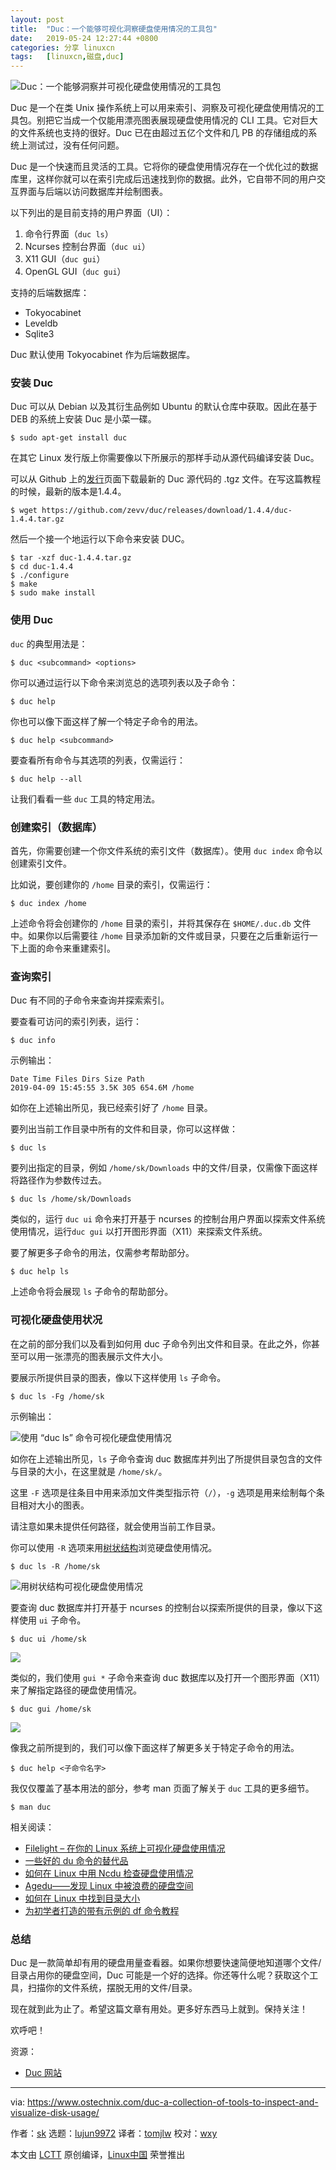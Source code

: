 ```yaml
---
layout: post
title:	"Duc：一个能够可视化洞察硬盘使用情况的工具包"
date:	2019-05-24 12:27:44 +0800 
categories:	分享 linuxcn 
tags:	[linuxcn,磁盘,duc]
---
```



![Duc：一个能够洞察并可视化硬盘使用情况的工具包](/Asserts/Images/album/201905/24/122746i737b3g393879b67.png)


Duc 是一个在类 Unix 操作系统上可以用来索引、洞察及可视化硬盘使用情况的工具包。别把它当成一个仅能用漂亮图表展现硬盘使用情况的 CLI 工具。它对巨大的文件系统也支持的很好。Duc 已在由超过五亿个文件和几 PB 的存储组成的系统上测试过，没有任何问题。


Duc 是一个快速而且灵活的工具。它将你的硬盘使用情况存在一个优化过的数据库里，这样你就可以在索引完成后迅速找到你的数据。此外，它自带不同的用户交互界面与后端以访问数据库并绘制图表。


以下列出的是目前支持的用户界面（UI）：


1. 命令行界面（`duc ls`）
2. Ncurses 控制台界面（`duc ui`）
3. X11 GUI（`duc gui`）
4. OpenGL GUI（`duc gui`）


支持的后端数据库：


* Tokyocabinet
* Leveldb
* Sqlite3


Duc 默认使用 Tokyocabinet 作为后端数据库。


### 安装 Duc


Duc 可以从 Debian 以及其衍生品例如 Ubuntu 的默认仓库中获取。因此在基于 DEB 的系统上安装 Duc 是小菜一碟。



```
$ sudo apt-get install duc
```

在其它 Linux 发行版上你需要像以下所展示的那样手动从源代码编译安装 Duc。


可以从 Github 上的[发行](https://github.com/zevv/duc/releases)页面下载最新的 Duc 源代码的 .tgz 文件。在写这篇教程的时候，最新的版本是1.4.4。



```
$ wget https://github.com/zevv/duc/releases/download/1.4.4/duc-1.4.4.tar.gz
```

然后一个接一个地运行以下命令来安装 DUC。



```
$ tar -xzf duc-1.4.4.tar.gz
$ cd duc-1.4.4
$ ./configure
$ make
$ sudo make install
```

### 使用 Duc


`duc` 的典型用法是：



```
$ duc <subcommand> <options>
```

你可以通过运行以下命令来浏览总的选项列表以及子命令：



```
$ duc help
```

你也可以像下面这样了解一个特定子命令的用法。



```
$ duc help <subcommand>
```

要查看所有命令与其选项的列表，仅需运行：



```
$ duc help --all
```

让我们看看一些 `duc` 工具的特定用法。


### 创建索引（数据库）


首先，你需要创建一个你文件系统的索引文件（数据库）。使用 `duc index` 命令以创建索引文件。


比如说，要创建你的 `/home` 目录的索引，仅需运行：



```
$ duc index /home
```

上述命令将会创建你的 `/home` 目录的索引，并将其保存在 `$HOME/.duc.db` 文件中。如果你以后需要往 `/home` 目录添加新的文件或目录，只要在之后重新运行一下上面的命令来重建索引。


### 查询索引


Duc 有不同的子命令来查询并探索索引。


要查看可访问的索引列表，运行：



```
$ duc info
```

示例输出：



```
Date Time Files Dirs Size Path
2019-04-09 15:45:55 3.5K 305 654.6M /home
```

如你在上述输出所见，我已经索引好了 `/home` 目录。


要列出当前工作目录中所有的文件和目录，你可以这样做：



```
$ duc ls
```

要列出指定的目录，例如 `/home/sk/Downloads` 中的文件/目录，仅需像下面这样将路径作为参数传过去。



```
$ duc ls /home/sk/Downloads
```

类似的，运行 `duc ui` 命令来打开基于 ncurses 的控制台用户界面以探索文件系统使用情况，运行`duc gui` 以打开图形界面（X11）来探索文件系统。


要了解更多子命令的用法，仅需参考帮助部分。



```
$ duc help ls
```

上述命令将会展现 `ls` 子命令的帮助部分。


### 可视化硬盘使用状况


在之前的部分我们以及看到如何用 duc 子命令列出文件和目录。在此之外，你甚至可以用一张漂亮的图表展示文件大小。


要展示所提供目录的图表，像以下这样使用 `ls` 子命令。



```
$ duc ls -Fg /home/sk
```

示例输出：


![使用 “duc ls” 命令可视化硬盘使用情况](/Asserts/Images/album/201905/24/122747zu4p4a1la17lpllp.png)


如你在上述输出所见，`ls` 子命令查询 duc 数据库并列出了所提供目录包含的文件与目录的大小，在这里就是 `/home/sk/`。


这里 `-F` 选项是往条目中用来添加文件类型指示符（`/`），`-g` 选项是用来绘制每个条目相对大小的图表。


请注意如果未提供任何路径，就会使用当前工作目录。


你可以使用 `-R` 选项来用[树状结构](https://www.ostechnix.com/view-directory-tree-structure-linux/)浏览硬盘使用情况。



```
$ duc ls -R /home/sk
```

![用树状结构可视化硬盘使用情况](/Asserts/Images/album/201905/24/122749k94q0l9jftxqzufr.png)


要查询 duc 数据库并打开基于 ncurses 的控制台以探索所提供的目录，像以下这样使用 `ui` 子命令。



```
$ duc ui /home/sk
```

![](/Asserts/Images/album/201905/24/122750p6irgz99ddhdfdyo.png)


类似的，我们使用 `gui *` 子命令来查询 duc 数据库以及打开一个图形界面（X11）来了解指定路径的硬盘使用情况。



```
$ duc gui /home/sk
```

![](/Asserts/Images/album/201905/24/122752cyyhozjhoyoxjo6y.png)


像我之前所提到的，我们可以像下面这样了解更多关于特定子命令的用法。



```
$ duc help <子命令名字>
```

我仅仅覆盖了基本用法的部分，参考 man 页面了解关于 `duc` 工具的更多细节。



```
$ man duc
```

相关阅读：


* [Filelight – 在你的 Linux 系统上可视化硬盘使用情况](https://www.ostechnix.com/filelight-visualize-disk-usage-on-your-linux-system/)
* [一些好的 du 命令的替代品](https://www.ostechnix.com/some-good-alternatives-to-du-command/)
* [如何在 Linux 中用 Ncdu 检查硬盘使用情况](https://www.ostechnix.com/check-disk-space-usage-linux-using-ncdu/)
* [Agedu——发现 Linux 中被浪费的硬盘空间](https://www.ostechnix.com/agedu-find-out-wasted-disk-space-in-linux/)
* [如何在 Linux 中找到目录大小](https://www.ostechnix.com/find-size-directory-linux/)
* [为初学者打造的带有示例的 df 命令教程](https://www.ostechnix.com/the-df-command-tutorial-with-examples-for-beginners/)


### 总结


Duc 是一款简单却有用的硬盘用量查看器。如果你想要快速简便地知道哪个文件/目录占用你的硬盘空间，Duc 可能是一个好的选择。你还等什么呢？获取这个工具，扫描你的文件系统，摆脱无用的文件/目录。


现在就到此为止了。希望这篇文章有用处。更多好东西马上就到。保持关注！


欢呼吧！


资源：


* [Duc 网站](https://duc.zevv.nl/)




---


via: <https://www.ostechnix.com/duc-a-collection-of-tools-to-inspect-and-visualize-disk-usage/>


作者：[sk](https://www.ostechnix.com/author/sk/) 选题：[lujun9972](https://github.com/lujun9972) 译者：[tomjlw](https://github.com/tomjlw) 校对：[wxy](https://github.com/wxy)


本文由 [LCTT](https://github.com/LCTT/TranslateProject) 原创编译，[Linux中国](https://linux.cn/) 荣誉推出

